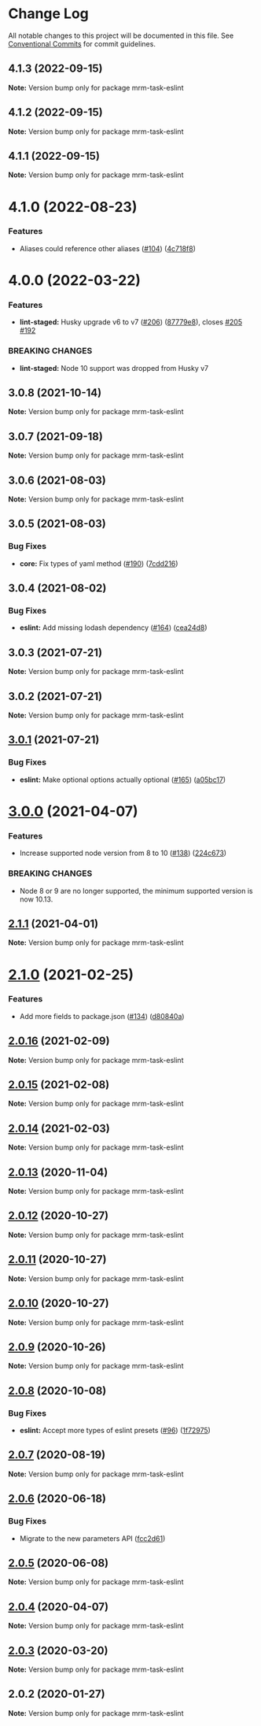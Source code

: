 # Change Log

All notable changes to this project will be documented in this file.
See [Conventional Commits](https://conventionalcommits.org) for commit guidelines.

## 4.1.3 (2022-09-15)

**Note:** Version bump only for package mrm-task-eslint





## 4.1.2 (2022-09-15)

**Note:** Version bump only for package mrm-task-eslint





## 4.1.1 (2022-09-15)

**Note:** Version bump only for package mrm-task-eslint





# 4.1.0 (2022-08-23)


### Features

* Aliases could reference other aliases ([#104](https://github.com/sapegin/mrm/issues/104)) ([4c718f8](https://github.com/sapegin/mrm/commit/4c718f80029a218357204fd788c0bccdf99b7d67))





# 4.0.0 (2022-03-22)


### Features

* **lint-staged:** Husky upgrade v6 to v7 ([#206](https://github.com/sapegin/mrm/issues/206)) ([87779e8](https://github.com/sapegin/mrm/commit/87779e891efbd61ec10b59f7c41ac66b4263d6ce)), closes [#205](https://github.com/sapegin/mrm/issues/205) [#192](https://github.com/sapegin/mrm/issues/192)


### BREAKING CHANGES

* **lint-staged:** Node 10 support was dropped from Husky v7





## 3.0.8 (2021-10-14)

**Note:** Version bump only for package mrm-task-eslint





## 3.0.7 (2021-09-18)

**Note:** Version bump only for package mrm-task-eslint





## 3.0.6 (2021-08-03)

**Note:** Version bump only for package mrm-task-eslint





## 3.0.5 (2021-08-03)


### Bug Fixes

* **core:** Fix types of yaml method ([#190](https://github.com/sapegin/mrm/issues/190)) ([7cdd216](https://github.com/sapegin/mrm/commit/7cdd216681155e44a3d17f4d734a2d6f91fede4c))





## 3.0.4 (2021-08-02)


### Bug Fixes

* **eslint:** Add missing lodash dependency ([#164](https://github.com/sapegin/mrm/issues/164)) ([cea24d8](https://github.com/sapegin/mrm/commit/cea24d80d031c835519db595a3da6a16556be28f))





## 3.0.3 (2021-07-21)

**Note:** Version bump only for package mrm-task-eslint





## 3.0.2 (2021-07-21)

**Note:** Version bump only for package mrm-task-eslint





## [3.0.1](https://github.com/sapegin/mrm/compare/mrm-task-eslint@3.0.0...mrm-task-eslint@3.0.1) (2021-07-21)


### Bug Fixes

* **eslint:** Make optional options actually optional ([#165](https://github.com/sapegin/mrm/issues/165)) ([a05bc17](https://github.com/sapegin/mrm/commit/a05bc17c4dd896d65c80ed9a14bf384751687915))





# [3.0.0](https://github.com/sapegin/mrm/compare/mrm-task-eslint@2.1.1...mrm-task-eslint@3.0.0) (2021-04-07)


### Features

* Increase supported node version from 8 to 10 ([#138](https://github.com/sapegin/mrm/issues/138)) ([224c673](https://github.com/sapegin/mrm/commit/224c67332ee71b9e275dbea1435cd9088852ff6f))


### BREAKING CHANGES

* Node 8 or 9 are no longer supported, the minimum supported version is now 10.13.





## [2.1.1](https://github.com/sapegin/mrm/compare/mrm-task-eslint@2.1.0...mrm-task-eslint@2.1.1) (2021-04-01)

**Note:** Version bump only for package mrm-task-eslint





# [2.1.0](https://github.com/sapegin/mrm/compare/mrm-task-eslint@2.0.16...mrm-task-eslint@2.1.0) (2021-02-25)


### Features

* Add more fields to package.json ([#134](https://github.com/sapegin/mrm/issues/134)) ([d80840a](https://github.com/sapegin/mrm/commit/d80840a5e771976ef38cdf8a3b535a412e1097f6))





## [2.0.16](https://github.com/sapegin/mrm/compare/mrm-task-eslint@2.0.15...mrm-task-eslint@2.0.16) (2021-02-09)

**Note:** Version bump only for package mrm-task-eslint





## [2.0.15](https://github.com/sapegin/mrm/compare/mrm-task-eslint@2.0.14...mrm-task-eslint@2.0.15) (2021-02-08)

**Note:** Version bump only for package mrm-task-eslint





## [2.0.14](https://github.com/sapegin/mrm/compare/mrm-task-eslint@2.0.13...mrm-task-eslint@2.0.14) (2021-02-03)

**Note:** Version bump only for package mrm-task-eslint





## [2.0.13](https://github.com/sapegin/mrm/compare/mrm-task-eslint@2.0.12...mrm-task-eslint@2.0.13) (2020-11-04)

**Note:** Version bump only for package mrm-task-eslint





## [2.0.12](https://github.com/sapegin/mrm/compare/mrm-task-eslint@2.0.11...mrm-task-eslint@2.0.12) (2020-10-27)

**Note:** Version bump only for package mrm-task-eslint





## [2.0.11](https://github.com/sapegin/mrm/compare/mrm-task-eslint@2.0.10...mrm-task-eslint@2.0.11) (2020-10-27)

**Note:** Version bump only for package mrm-task-eslint





## [2.0.10](https://github.com/sapegin/mrm/compare/mrm-task-eslint@2.0.9...mrm-task-eslint@2.0.10) (2020-10-27)

**Note:** Version bump only for package mrm-task-eslint





## [2.0.9](https://github.com/sapegin/mrm/compare/mrm-task-eslint@2.0.8...mrm-task-eslint@2.0.9) (2020-10-26)

**Note:** Version bump only for package mrm-task-eslint





## [2.0.8](https://github.com/sapegin/mrm/compare/mrm-task-eslint@2.0.7...mrm-task-eslint@2.0.8) (2020-10-08)


### Bug Fixes

* **eslint:** Accept more types of eslint presets ([#96](https://github.com/sapegin/mrm/issues/96)) ([1f72975](https://github.com/sapegin/mrm/commit/1f729751b46ad583c9e09c74f75fcf23772b665f))





## [2.0.7](https://github.com/sapegin/mrm/compare/mrm-task-eslint@2.0.6...mrm-task-eslint@2.0.7) (2020-08-19)

**Note:** Version bump only for package mrm-task-eslint





## [2.0.6](https://github.com/sapegin/mrm/compare/mrm-task-eslint@2.0.5...mrm-task-eslint@2.0.6) (2020-06-18)


### Bug Fixes

* Migrate to the new parameters API ([fcc2d61](https://github.com/sapegin/mrm/commit/fcc2d61be7ec720b0cd4c45e3cb65c6f543a45fb))





## [2.0.5](https://github.com/sapegin/mrm/compare/mrm-task-eslint@2.0.4...mrm-task-eslint@2.0.5) (2020-06-08)

**Note:** Version bump only for package mrm-task-eslint





## [2.0.4](https://github.com/sapegin/mrm/compare/mrm-task-eslint@2.0.3...mrm-task-eslint@2.0.4) (2020-04-07)

**Note:** Version bump only for package mrm-task-eslint





## [2.0.3](https://github.com/sapegin/mrm/compare/mrm-task-eslint@2.0.2...mrm-task-eslint@2.0.3) (2020-03-20)

**Note:** Version bump only for package mrm-task-eslint





## 2.0.2 (2020-01-27)

**Note:** Version bump only for package mrm-task-eslint
